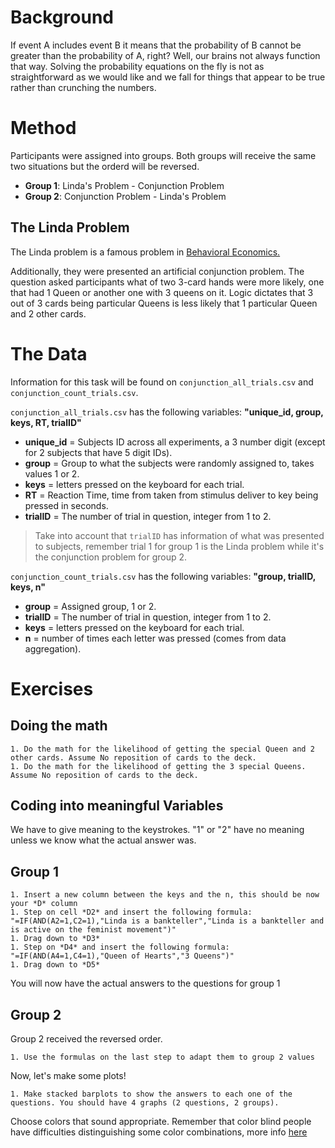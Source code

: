 # Background

If event A includes event B it means that the probability of B cannot be greater than the probability of A, right? Well, our brains not always function that way. Solving the probability equations on the fly is not as straightforward as we would like and we fall for things that appear to be true rather than crunching the numbers.

# Method

Participants were assigned into groups. Both groups will receive the same two situations but the orderd will be reversed.

* **Group 1**: Linda's Problem - Conjunction Problem
* **Group 2**: Conjunction Problem - Linda's Problem

## The Linda Problem

The Linda problem is a famous problem in [Behavioral Economics.](https://en.wikipedia.org/wiki/Conjunction_fallacy)

Additionally, they were presented an artificial conjunction problem. The question asked participants what of two 3-card hands were more likely, one that had 1 Queen or another one with 3 queens on it. Logic dictates that 3 out of 3 cards being particular Queens is less likely that 1 particular Queen and 2 other cards. 


# The Data

Information for this task will be found on `conjunction_all_trials.csv` and `conjunction_count_trials.csv`.

`conjunction_all_trials.csv` has the following variables: **"unique_id,	group,	keys,	RT,	trialID"**

* **unique_id** = Subjects ID across all experiments, a 3 number digit (except for 2 subjects that have 5 digit IDs).
* **group** = Group to what the subjects were randomly assigned to, takes values 1 or 2. 
* **keys** = letters pressed on the keyboard for each trial.
* **RT** = Reaction Time, time from taken from stimulus deliver to key being pressed in seconds.
* **trialID** = The number of trial in question, integer from 1 to 2.

> Take into account that `trialID` has information of what was presented to subjects, remember trial 1 for group 1 is the Linda problem while it's the conjunction problem for group 2.


`conjunction_count_trials.csv` has the following variables: **"group,	trialID,	keys,	n"**

* **group** = Assigned group, 1 or 2.
* **trialID** = The number of trial in question, integer from 1 to 2.
* **keys** = letters pressed on the keyboard for each trial.
* **n** = number of times each letter was pressed (comes from data aggregation).

# Exercises

## Doing the math

```
1. Do the math for the likelihood of getting the special Queen and 2 other cards. Assume No reposition of cards to the deck.
1. Do the math for the likelihood of getting the 3 special Queens. Assume No reposition of cards to the deck.
```

## Coding into meaningful Variables

We have to give meaning to the keystrokes. "1" or "2" have no meaning unless we know what the actual answer was.

## Group 1

```
1. Insert a new column between the keys and the n, this should be now your *D* column
1. Step on cell *D2* and insert the following formula: 
"=IF(AND(A2=1,C2=1),"Linda is a bankteller","Linda is a bankteller and is active on the feminist movement")"
1. Drag down to *D3*
1. Step on *D4* and insert the following formula: "=IF(AND(A4=1,C4=1),"Queen of Hearts","3 Queens")"
1. Drag down to *D5*
```
You will now have the actual answers to the questions for group 1

## Group 2

Group 2 received the reversed order. 

```
1. Use the formulas on the last step to adapt them to group 2 values
```
Now, let's make some plots!

```
1. Make stacked barplots to show the answers to each one of the questions. You should have 4 graphs (2 questions, 2 groups).
```
Choose colors that sound appropriate. Remember that color blind people have difficulties distinguishing some color combinations, more info [here](https://www.robotswillkillusall.org/static/flabpal-colorblind.png)

